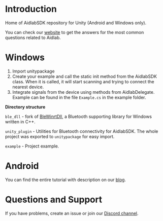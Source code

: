 # Introduction

Home of AidlabSDK repository for Unity (Android and Windows only).

You can check our [website](http://www.aidlab.com/developer) to get the answers for the most common questions related to Aidlab.

# Windows

1. Import unitypackage
2. Create your example and call the static init method from the AidlabSDK class. When it is called, it will start scanning and trying to connect the nearest device.
3. Integrate signals from the device using methods from AidlabDelegate. Example can be found in the file `Example.cs` in the example folder.

**Directory structure**

`ble_dll` - fork of [BleWinrtDll](https://github.com/adabru/BleWinrtDll), a Bluetooth supporting library for Windows written in C++.

`unity_plugin` - Utilities for Bluetooth connectivity for AidlabSDK. The whole project was exported to `unitypackage` for easy import.

`example` - Project example.


# Android

You can find the entire tutorial with description on our [blog](https://www.aidlab.com/pl/blog/reading-user-respiration-in-unity).

# Questions and Support

If you have problems, create an issue or join our [Discord channel](https://discord.gg/sPay3Xm).
